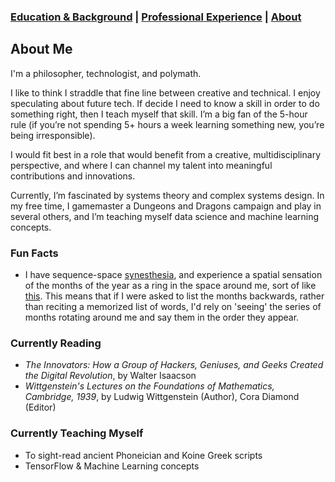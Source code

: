 <title>About</title>

###  [Education & Background](https://caingraham.github.io/background)  |  [Professional Experience](https://caingraham.github.io/professional_experience)  |  [About](https://caingraham.github.io/)

## About Me

I'm a philosopher, technologist, and polymath.

I like to think I straddle that fine line between creative and technical. I enjoy speculating about future tech. If decide I need to know a skill in order to do something right, then I teach myself that skill. I’m a big fan of the 5-hour rule (if you’re not spending 5+ hours a week learning something new, you’re being irresponsible).

I would fit best in a role that would benefit from a creative, multidisciplinary perspective, and where I can channel my talent into meaningful contributions and innovations.

Currently, I’m fascinated by systems theory and complex systems design. In my free time, I gamemaster a Dungeons and Dragons campaign and play in several others, and I’m teaching myself data science and machine learning concepts.

### Fun Facts

- I have sequence-space [synesthesia](https://en.wikipedia.org/wiki/Synesthesia), and experience a spatial sensation of the months of the year as a ring in the space around me, sort of like [this](http://blogs.discovermagazine.com/discoblog/files/2010/04/synaesthesia.jpg). This means that if I were asked to list the months backwards, rather than reciting a memorized list of words, I'd rely on 'seeing' the series of months rotating around me and say them in the order they appear.

### Currently Reading

- *The Innovators: How a Group of Hackers, Geniuses, and Geeks Created the Digital Revolution*, by Walter Isaacson
- *Wittgenstein's Lectures on the Foundations of Mathematics, Cambridge, 1939*, by Ludwig Wittgenstein (Author), Cora Diamond (Editor)

### Currently Teaching Myself

- To sight-read ancient Phoneician and Koine Greek scripts
- TensorFlow & Machine Learning concepts
